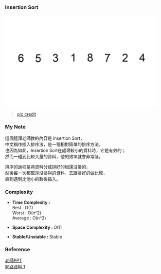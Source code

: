 ### Insertion Sort

<img src="https://github.com/Chieh-Yin/Chiehyin/blob/master/Pictures/insertion%20sort.gif" width="500" height="300"/>

> [pic credit](https://zh.wikipedia.org/wiki/%E6%8F%92%E5%85%A5%E6%8E%92%E5%BA%8F)


### My Note
這個禮拜老師教的內容是 Insertion Sort， </br>
中文稱作插入排序法，是一種相對簡單的排序方法，</br>
也因為如此，Insertion Sort在處理較小的資料時，它是有效的；</br>
然而一碰到比較大量的資料，他的效率就會非常低。</br>

排序的過程是將資料分成排好的根還沒排的，</br>
然後每一次都取還沒排得的資料，去跟排好的做比較，</br>
直到遇到比他小的數後插入。</br>

### Complexity

* **Time Complexity :** </br>
  Best : O(1)</br>
  Worst : O(n^2)</br>
  Average : O(n^2)</br>
  
* **Space Complexity :** O(1)</br>
* **Stable/Unstable :** Stable</br>


### Reference
[老師PPT](https://docs.google.com/presentation/d/e/2PACX-1vQOTMDM-5-OUaGfnLUOFVgefFwSVRplSwnbicp0CXOQrB5H8RM_1Aq8o_4JxHlncEmhjvqk3tzcoB7s/pub?start=false&loop=false&delayms=3000&slide=id.g619c41add7_0_29)</br>
[網路資料 1](https://zh.wikipedia.org/wiki/%E6%8F%92%E5%85%A5%E6%8E%92%E5%BA%8F)</br>
